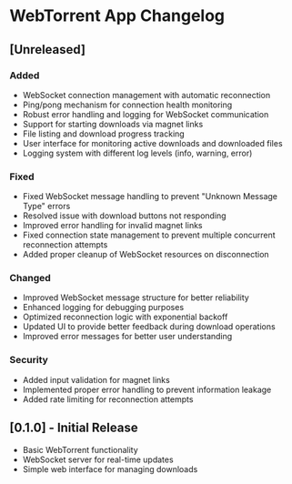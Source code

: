 # WebTorrent App Changelog

## [Unreleased]

### Added
- WebSocket connection management with automatic reconnection
- Ping/pong mechanism for connection health monitoring
- Robust error handling and logging for WebSocket communication
- Support for starting downloads via magnet links
- File listing and download progress tracking
- User interface for monitoring active downloads and downloaded files
- Logging system with different log levels (info, warning, error)

### Fixed
- Fixed WebSocket message handling to prevent "Unknown Message Type" errors
- Resolved issue with download buttons not responding
- Improved error handling for invalid magnet links
- Fixed connection state management to prevent multiple concurrent reconnection attempts
- Added proper cleanup of WebSocket resources on disconnection

### Changed
- Improved WebSocket message structure for better reliability
- Enhanced logging for debugging purposes
- Optimized reconnection logic with exponential backoff
- Updated UI to provide better feedback during download operations
- Improved error messages for better user understanding

### Security
- Added input validation for magnet links
- Implemented proper error handling to prevent information leakage
- Added rate limiting for reconnection attempts

## [0.1.0] - Initial Release
- Basic WebTorrent functionality
- WebSocket server for real-time updates
- Simple web interface for managing downloads
